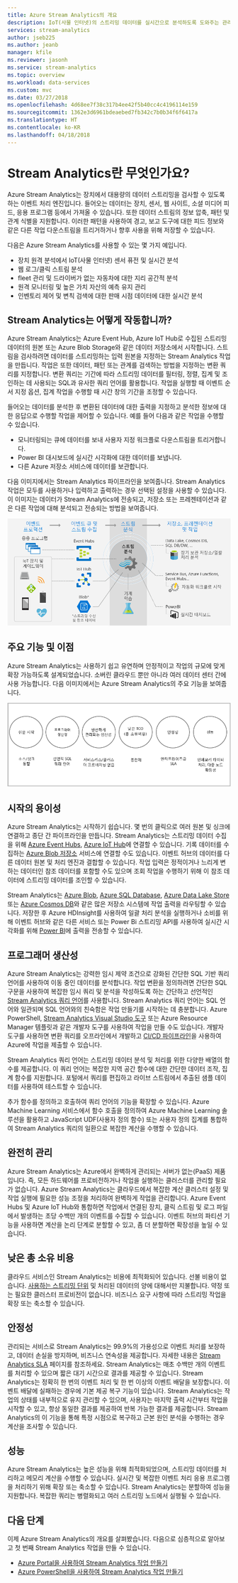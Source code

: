 ```yaml
---
title: Azure Stream Analytics의 개요
description: IoT(사물 인터넷)의 스트리밍 데이터를 실시간으로 분석하도록 도와주는 관리 서비스인 Stream Analytics에 대해 알아봅니다.
services: stream-analytics
author: jseb225
ms.author: jeanb
manager: kfile
ms.reviewer: jasonh
ms.service: stream-analytics
ms.topic: overview
ms.workload: data-services
ms.custom: mvc
ms.date: 03/27/2018
ms.openlocfilehash: 4d68ee7f38c317b4ee42f5b40cc4c4196114e159
ms.sourcegitcommit: 1362e3d6961bdeaebed7fb342c7b0b34f6f6417a
ms.translationtype: HT
ms.contentlocale: ko-KR
ms.lasthandoff: 04/18/2018
---
```

# <a name="what-is-stream-analytics"></a>Stream Analytics란 무엇인가요?

Azure Stream Analytics는 장치에서 대용량의 데이터 스트리밍을 검사할 수 있도록 하는 이벤트 처리 엔진입니다. 들어오는 데이터는 장치, 센서, 웹 사이트, 소셜 미디어 피드, 응용 프로그램 등에서 가져올 수 있습니다. 또한 데이터 스트림의 정보 압축, 패턴 및 관계 식별을 지원합니다. 이러한 패턴을 사용하여 경고, 보고 도구에 대한 피드 정보와 같은 다른 작업 다운스트림을 트리거하거나 향후 사용을 위해 저장할 수 있습니다.

다음은 Azure Stream Analytics를 사용할 수 있는 몇 가지 예입니다. 

* 장치 원격 분석에서 IoT(사물 인터넷) 센서 퓨전 및 실시간 분석
* 웹 로그/클릭 스트림 분석
* fleet 관리 및 드라이버가 없는 자동차에 대한 지리 공간적 분석
* 원격 모니터링 및 높은 가치 자산의 예측 유지 관리
* 인벤토리 제어 및 변칙 검색에 대한 판매 시점 데이터에 대한 실시간 분석

## <a name="how-does-stream-analytics-work"></a>Stream Analytics는 어떻게 작동합니까?

Azure Stream Analytics는 Azure Event Hub, Azure IoT Hub로 수집된 스트리밍 데이터의 원본 또는 Azure Blob Storage와 같은 데이터 저장소에서 시작합니다. 스트림을 검사하려면 데이터를 스트리밍하는 입력 원본을 지정하는 Stream Analytics 작업을 만듭니다. 작업은 또한 데이터, 패턴 또는 관계를 검색하는 방법을 지정하는 변환 쿼리를 지정합니다. 변환 쿼리는 기간에 따라 스트리밍 데이터를 필터링, 정렬, 집계 및 조인하는 데 사용되는 SQL과 유사한 쿼리 언어를 활용합니다. 작업을 실행할 때 이벤트 순서 지정 옵션, 집계 작업을 수행할 때 시간 창의 기간을 조정할 수 있습니다.

들어오는 데이터를 분석한 후 변환된 데이터에 대한 출력을 지정하고 분석한 정보에 대한 응답으로 수행할 작업을 제어할 수 있습니다. 예를 들어 다음과 같은 작업을 수행할 수 있습니다.

* 모니터링되는 큐에 데이터를 보내 사용자 지정 워크플로 다운스트림을 트리거합니다.
* Power BI 대시보드에 실시간 시각화에 대한 데이터를 보냅니다.
* 다른 Azure 저장소 서비스에 데이터를 보관합니다.

다음 이미지에서는 Stream Analytics 파이프라인을 보여줍니다. Stream Analytics 작업은 모두를 사용하거나 입력하고 출력하는 경우 선택된 설정을 사용할 수 있습니다. 이 이미지는 데이터가 Stream Analytics에 전송되고, 저장소 또는 프레젠테이션과 같은 다른 작업에 대해 분석되고 전송되는 방법을 보여줍니다.

![Stream Analytics 파이프라인](./media/stream-analytics-introduction/stream_analytics_intro_pipeline.png)

## <a name="key-capabilities-and-benefits"></a>주요 기능 및 이점

Azure Stream Analytics는 사용하기 쉽고 유연하며 안정적이고 작업의 규모에 맞게 확장 가능하도록 설계되었습니다. 소버린 클라우드 뿐만 아니라 여러 데이터 센터 간에 사용 가능합니다. 다음 이미지에서는 Azure Stream Analytics의 주요 기능을 보여줍니다.

![Stream Analytics 주요 기능](./media/stream-analytics-introduction/stream_analytics_key_capabilities.png)

## <a name="ease-of-getting-started"></a>시작의 용이성

Azure Stream Analytics는 시작하기 쉽습니다. 몇 번의 클릭으로 여러 원본 및 싱크에 연결하고 종단 간 파이프라인을 만듭니다. Stream Analytics는 스트리밍 데이터 수집을 위해 [Azure Event Hubs](https://docs.microsoft.com/azure/event-hubs/), [Azure IoT Hub](https://docs.microsoft.com/azure/iot-hub/)에 연결할 수 있습니다. 기록 데이터를 수집하는 [Azure Blob 저장소](https://docs.microsoft.com/azure/storage/storage-introduction) 서비스에 연결할 수도 있습니다. 이벤트 허브의 데이터를 다른 데이터 원본 및 처리 엔진과 결합할 수 있습니다. 작업 입력은 정적이거나 느리게 변하는 데이터인 참조 데이터를 포함할 수도 있으며 조회 작업을 수행하기 위해 이 참조 데이터에 스트리밍 데이터를 조인할 수 있습니다.

Stream Analytics는 [Azure Blob](https://docs.microsoft.com/azure/storage/storage-introduction), [Azure SQL Database](https://docs.microsoft.com/azure/sql-database/), [Azure Data Lake Store](https://docs.microsoft.com/azure/data-lake-store/) 또는 [Azure Cosmos DB](https://docs.microsoft.com/azure/cosmos-db/introduction)와 같은 많은 저장소 시스템에 작업 출력을 라우팅할 수 있습니다. 저장한 후 Azure HDInsight를 사용하여 일괄 처리 분석을 실행하거나 소비를 위해 이벤트 허브와 같은 다른 서비스 또는 Power Bi 스트리밍 API를 사용하여 실시간 시각화를 위해 [Power BI](https://docs.microsoft.com/power-bi/)에 출력을 전송할 수 있습니다.

## <a name="programmer-productivity"></a>프로그래머 생산성

Azure Stream Analytics는 강력한 임시 제약 조건으로 강화된 간단한 SQL 기반 쿼리 언어를 사용하여 이동 중인 데이터를 분석합니다. 작업 변환을 정의하려면 간단한 SQL 구문을 사용하여 복잡한 임시 쿼리 및 분석을 작성하도록 하는 간단하고 선언적인 [Stream Analytics 쿼리 언어](https://msdn.microsoft.com/library/azure/dn834998.aspx)를 사용합니다. Stream Analytics 쿼리 언어는 SQL 언어와 일관되며 SQL 언어와의 친숙함은 작업 만들기를 시작하는 데 충분합니다. Azure PowerShell, [Stream Analytics Visual Studio 도구](stream-analytics-tools-for-visual-studio-install.md) 또는 Azure Resource Manager 템플릿과 같은 개발자 도구를 사용하여 작업을 만들 수도 있습니다. 개발자 도구를 사용하면 변환 쿼리를 오프라인에서 개발하고 [CI/CD 파이프라인](stream-analytics-tools-for-visual-studio-cicd.md)을 사용하여 Azure에 작업을 제출할 수 있습니다. 

Stream Analytics 쿼리 언어는 스트리밍 데이터 분석 및 처리를 위한 다양한 배열의 함수를 제공합니다. 이 쿼리 언어는 복잡한 지역 공간 함수에 대한 간단한 데이터 조작, 집계 함수를 지원합니다. 포털에서 쿼리를 편집하고 라이브 스트림에서 추출된 샘플 데이터를 사용하여 테스트할 수 있습니다.

추가 함수를 정의하고 호출하여 쿼리 언어의 기능을 확장할 수 있습니다. Azure Machine Learning 서비스에서 함수 호출을 정의하여 Azure Machine Learning 솔루션을 활용하고 JavaScript UDF(사용자 정의 함수) 또는 사용자 정의 집계를 통합하여 Stream Analytics 쿼리의 일환으로 복잡한 계산을 수행할 수 있습니다.

## <a name="fully-managed"></a>완전히 관리 

Azure Stream Analytics는 Azure에서 완벽하게 관리되는 서버가 없는(PaaS) 제품입니다. 즉, 모든 하드웨어를 프로비전하거나 작업을 실행하는 클러스터를 관리할 필요가 없습니다. Azure Stream Analytics는 클라우드에서 복잡한 계산 클러스터 설정 및 작업 실행에 필요한 성능 조정을 처리하여 완벽하게 작업을 관리합니다. Azure Event Hubs 및 Azure IoT Hub와 통합하면 작업에서 연결된 장치, 클릭 스트림 및 로그 파일에서 발생하는 초당 수백만 개의 이벤트를 수집할 수 있습니다. 이벤트 허브의 파티션 기능을 사용하면 계산을 논리 단계로 분할할 수 있고, 좀 더 분할하면 확장성을 높일 수 있습니다.

## <a name="low-total-cost-of-ownership"></a>낮은 총 소유 비용

클라우드 서비스인 Stream Analytics는 비용에 최적화되어 있습니다. 선불 비용이 없습니다. [사용하는 스트리밍 단위](stream-analytics-streaming-unit-consumption.md) 및 처리된 데이터의 양에 대해서만 지불합니다. 약정 또는 필요한 클러스터 프로비전이 없습니다. 비즈니스 요구 사항에 따라 스트리밍 작업을 확장 또는 축소할 수 있습니다. 

## <a name="reliability"></a>안정성 

관리되는 서비스로 Stream Analytics는 99.9%의 가용성으로 이벤트 처리를 보장하고, 데이터 손실을 방지하며, 비즈니스 연속성을 제공합니다. 자세한 내용은 [Stream Analytics SLA](https://azure.microsoft.com/support/legal/sla/stream-analytics/v1_0/) 페이지를 참조하세요. Stream Analytics는 매초 수백만 개의 이벤트를 처리할 수 있으며 짧은 대기 시간으로 결과를 제공할 수 있습니다.
Stream Analytics는 정확히 한 번의 이벤트 처리 및 한 번 이상의 이벤트 배달을 보장합니다. 이벤트 배달에 실패하는 경우에 기본 제공 복구 기능이 있습니다. Stream Analytics는 작업의 상태를 내부적으로 유지 관리할 수 있으며, 사용자는 마지막 출력 시간부터 작업을 시작할 수 있고, 항상 동일한 결과를 제공하여 반복 가능한 결과를 제공합니다. Stream Analytics의 이 기능을 통해 특정 시점으로 복구하고 근본 원인 분석을 수행하는 경우 계산을 조사할 수 있습니다. 

## <a name="performance"></a>성능

Azure Stream Analytics는 높은 성능을 위해 최적화되었으며, 스트리밍 데이터를 처리하고 메모리 계산을 수행할 수 있습니다. 실시간 및 복잡한 이벤트 처리 응용 프로그램을 처리하기 위해 확장 또는 축소할 수 있습니다. Stream Analytics는 분할하여 성능을 지원합니다. 복잡한 쿼리는 병렬화되고 여러 스트리밍 노드에서 실행될 수 있습니다. 

## <a name="next-steps"></a>다음 단계

이제 Azure Stream Analytics의 개요를 살펴봤습니다. 다음으로 심층적으로 알아보고 첫 번째 Stream Analytics 작업을 만들 수 있습니다.

* [Azure Portal을 사용하여 Stream Analytics 작업 만들기](stream-analytics-quick-create-portal.md)
* [Azure PowerShell을 사용하여 Stream Analytics 작업 만들기](stream-analytics-quick-create-powershell.md)
